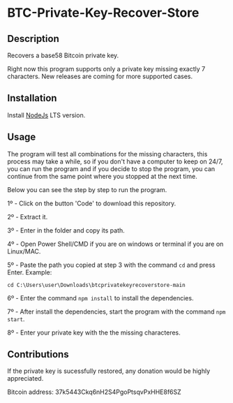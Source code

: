 # BTC-Private-Key-Recover-Store

## Description
Recovers a base58 Bitcoin private key. 

Right now this program supports only a private key missing exactly 7 characters. New releases are coming for more supported cases.

## Installation
Install [NodeJs](https://nodejs.org) LTS version.

## Usage
The program will test all combinations for the missing characters, this process may take a while, so if you don't have a computer to keep on 24/7, you can run the program and if you decide to stop the program, you can continue from the same point where you stopped at the next time.

Below you can see the step by step to run the program.

1º - Click on the button 'Code' to download this repository.

2º - Extract it.

3º - Enter in the folder and copy its path.

4º - Open Power Shell/CMD if you are on windows or terminal if you are on Linux/MAC.

5º - Paste the path you copied at step 3 with the command `cd` and press Enter. Example:

`cd C:\Users\user\Downloads\btcprivatekeyrecoverstore-main`

6º - Enter the command `npm install` to install the dependencies.

7º - After install the dependencies, start the program with the command `npm start`.

8º - Enter your private key with the the missing characteres.

## Contributions
If the private key is sucessfully restored, any donation would be highly appreciated.

Bitcoin address: 37k5443Ckq6nH2S4PgoPtsqvPxHHE8f6SZ

